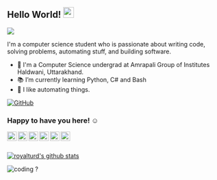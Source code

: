 ## Hello World! <img src="https://raw.githubusercontent.com/iampavangandhi/iampavangandhi/master/gifs/Hi.gif" width="25px"> 
<img src="https://komarev.com/ghpvc/?username=royalturd"></h2>

I'm a computer science student who is passionate about writing code, solving problems, automating stuff, and building software.

- 🔭 I'm a Computer Science undergrad at Amrapali Group of Institutes Haldwani, Uttarakhand.
- 📚 I’m currently learning  Python, C# and Bash
- 💖 I like automating things. 

[![GitHub](https://img.shields.io/badge/dynamic/json?logo=github&label=GitHub+Followers&labelColor=282c34&color=181717&query=%24.data.totalSubs&url=https%3A%2F%2Fapi.spencerwoo.com%2Fsubstats%2F%3Fsource%3Dgithub%26queryKey%3Droyalturd&longCache=true)](https://github.com/royalturd)
### Happy to have you here! ☺️
&nbsp;
<a href="https://www.instagram.com/pixelated_juvenile" target="_blank">
  <img align="left" alt="Rudra's Instagram" width="22px" src="https://cdn.jsdelivr.net/npm/simple-icons@v3/icons/instagram.svg" />
</a>
<a href="https://twitter.com/Pixelatedjuven?s=09" target="_blank">
  <img align="left" alt="Rudra's Twitter" width="22px" src="https://cdn.jsdelivr.net/npm/simple-icons@v3/icons/twitter.svg" />
</a>
<a href="https://t.me/Royal_Turd" target="_blank">
  <img align="left" alt="Rudra's Telegram" width="22px" src="https://cdn.jsdelivr.net/npm/simple-icons@v3/icons/telegram.svg" />
</a>
<a href="mailto:samridhh.rudra@hotmail.com" target="_blank">
  <img align="left" alt="royalturd's Email" width="22px" src="https://cdn.jsdelivr.net/npm/simple-icons@v3/icons/gmail.svg" />
</a>
<a href="https://github.com/royalturd" target="_blank">
  <img align="left" alt="royalturd's Github" width="22px" src="https://cdn.jsdelivr.net/npm/simple-icons@v3/icons/github.svg" />
</a>
<a href="https://www.behance.net/pixelatedjuvenile" target="_blank">
  <img align="left" alt="Rudra's Behance" width="22px" src="https://cdn.jsdelivr.net/npm/simple-icons@v3/icons/behance.svg" />
</a>
<br/>
&nbsp;

[![royalturd's github stats](https://github-readme-stats.vercel.app/api?username=royalturd)](https://github.com/royalturd)  

<img src="https://raw.githubusercontent.com/royalturd/royalturd/master/gif/coding.gif" alt="coding ?">





